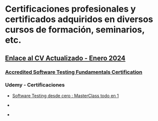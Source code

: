 # Certificaciones profesionales y certificados adquiridos en diversos cursos de formación, seminarios, etc.

## [Enlace al CV Actualizado - Enero 2024](CV-Matias-Sinare.pdf)

### [Accredited Software Testing Fundamentals Certification](http://badgr.com/public/assertions/TUVhAmV7QBe3XJySOKEoqA)

### Udemy - Certificaciones
* [Software&nbsp;Testing&nbsp;desde&nbsp;cero&nbsp;:&nbsp;MasterClass&nbsp;todo&nbsp;en&nbsp;1](Certificacion&nbsp;Udemy&nbsp;-&nbsp;Software&nbsp;Testing.pdf)
-
+
